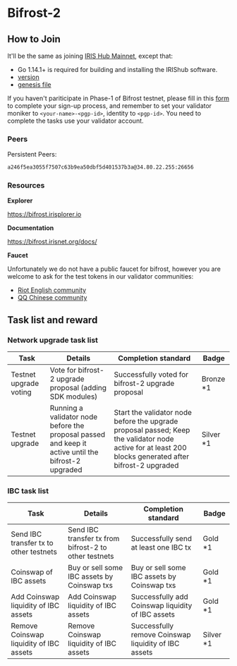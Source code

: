 # Bifrost-2

## How to Join

It'll be the same as joining [IRIS Hub Mainnet](https://bifrost.irisnet.org/docs/get-started/mainnet.html), except that:
- Go 1.14.1+ is required for building and installing the IRIShub software.
- [version](https://github.com/irisnet/irishub/releases/tag/v1.0.0-rc0)
- [genesis file](./genesis.json)

If you haven't pariticipate in Phase-1 of Bifrost testnet, please fill in this [form](http://nyancat-irisnet.mikecrm.com/JsLCZ4H) to complete your sign-up process, and remember to set your validator moniker to `<your-name>-<pgp-id>`, identity to `<pgp-id>`. You need to complete the tasks use your validator account.

### Peers

Persistent Peers:

```bash
a246f5ea3055f7507c63b9ea50dbf5d401537b3a@34.80.22.255:26656
```

### Resources

**Explorer**

https://bifrost.irisplorer.io

**Documentation**

https://bifrost.irisnet.org/docs/

**Faucet**

Unfortunately we do not have a public faucet for bifrost, however you are welcome to ask for the test tokens in our validator communities:

- [Riot English community](https://matrix.to/#/!bmimZgJrUWSmxqQEmG:matrix.org?via=matrix.org&via=t2bot.io)
- [QQ Chinese community](https://jq.qq.com/?_wv=1027&k=5BeP3tJ)

## Task list and reward

### Network upgrade task list

| Task                                        | Details                                                              | Completion standard                         | Badge     |
| ------------------------------------------- | -------------------------------------------------------------------- | ------------------------------------------- | --------- |
| Testnet upgrade voting   | Vote for bifrost-2 upgrade proposal (adding SDK modules)               | Successfully voted for bifrost-2 upgrade proposal   | Bronze *1 |
| Testnet upgrade | Running a validator node before the proposal passed and keep it active until the bifrost-2 upgraded      | Start the validator node before the upgrade proposal passed; Keep the validator node active for at least 200 blocks generated after bifrost-2 upgraded    | Silver *1 |


### IBC task list

| Task                                        | Details                                                              | Completion standard                         | Badge     |
| ------------------------------------------- | -------------------------------------------------------------------- | ------------------------------------------- | --------- |
| Send IBC transfer tx to other testnets      | Send IBC transfer tx from bifrost-2 to other testnets                        | Successfully send at least one IBC tx  | Gold *1 |
| Coinswap of IBC assets | Buy or sell some IBC assets by Coinswap txs                            | Buy or sell some IBC assets by Coinswap txs   | Gold *1 |
| Add Coinswap liquidity of IBC assets  | Add Coinswap liquidity of IBC assets                      | Successfully add Coinswap liquidity of IBC assets   | Gold *1 |
| Remove Coinswap liquidity of IBC assets  | Remove Coinswap liquidity of IBC assets                           | Successfully remove Coinswap liquidity of IBC assets  | Silver *1 |

